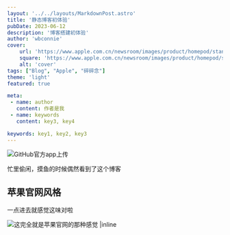 ```yaml
---
layout: '../../layouts/MarkdownPost.astro'
title: '静态博客初体验'
pubDate: 2023-06-12
description: '博客搭建初体验'
author: 'wbconnie'
cover:
    url: 'https://www.apple.com.cn/newsroom/images/product/homepod/standard/Apple-HomePod-hero-230118_big.jpg.large_2x.jpg'
    square: 'https://www.apple.com.cn/newsroom/images/product/homepod/standard/Apple-HomePod-hero-230118_big.jpg.large_2x.jpg'
    alt: 'cover'
tags: ["Blog", "Apple", "碎碎念"] 
theme: 'light'
featured: true

meta:
 - name: author
   content: 作者是我
 - name: keywords
   content: key3, key4

keywords: key1, key2, key3
---
```


![GitHub官方app上传](https://img1.imgtp.com/2023/06/12/ZWw7wRzV.png)

忙里偷闲，摸鱼的时候偶然看到了这个博客

## 苹果官网风格

一点进去就感觉这味对啦

![这完全就是苹果官网的那种感觉 |inline](https://img1.imgtp.com/2023/06/12/0jZvmAQB.png)




